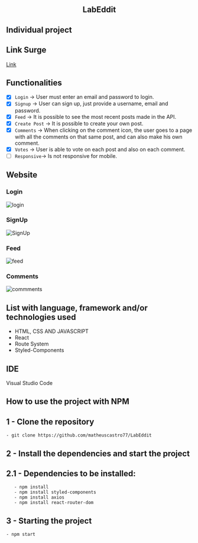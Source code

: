 <h2 align="center">
      LabEddit
</h2>

## Individual project

## Link Surge
[Link](http://questionable-children.surge.sh/)

## Functionalities

- [x] `Login` → User must enter an email and password to login. 
- [x] `Signup` → User can sign up, just provide a username, email and password.
- [x] `Feed` → It is possible to see the most recent posts made in the API.
- [X] `Create Post` → It is possible to create your own post.
- [X] `Comments` → When clicking on the comment icon, the user goes to a page with all the comments on that same post, and can also make his own comment. 
- [X] `Votes` → User is able to vote on each post and also on each comment.
- [ ] `Responsive`→ Is not responsive for mobile.

## Website
### Login
![login](https://user-images.githubusercontent.com/94663972/159375446-63e9dd5f-9e1d-46fd-a25d-bcbb121804de.png)
### SignUp
![SignUp](https://user-images.githubusercontent.com/94663972/159375449-9a93ec7b-a201-4ae7-bf58-315abb5cca22.png)
### Feed
![feed](https://user-images.githubusercontent.com/94663972/159375441-f1050bc3-5a24-4d0a-a7c5-012fdce94339.png)
### Comments
![commments](https://user-images.githubusercontent.com/94663972/159375445-5cf650a3-33b9-43d7-bf5b-79ccc9257eb2.png)


## List with language, framework and/or technologies used
<ul>
	<li>HTML, CSS AND JAVASCRIPT</li>
	<li>React</li>
	<li>Route System</li>
	<li>Styled-Components</li>
</ul>

## IDE

Visual Studio Code

## How to use the project with NPM

## 1 - Clone the repository
	- git clone https://github.com/matheuscastro77/LabEddit
## 2 - Install the dependencies and start the project

## 2.1 - Dependencies to be installed:
       - npm install
       - npm install styled-components
       - npm install axios
       - npm install react-router-dom
      
## 3 - Starting the project
	- npm start
      
